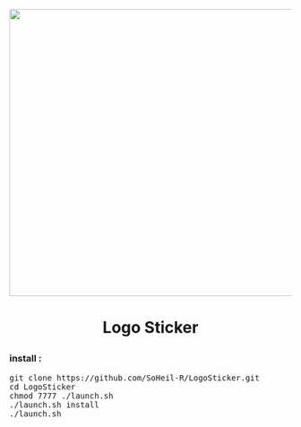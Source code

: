 <p align="center"> <img src="http://uupload.ir/files/1lm_sohei_ds.png" width="512">
<h1><p align="center">Logo Sticker


<h3 align="left"> <strong>install :</strong>
</h3>

<pre>
<span>git clone https://github.com/SoHeil-R/LogoSticker.git</span>
<span>cd LogoSticker</span>
<span>chmod 7777 ./launch.sh</span>
<span>./launch.sh install</span>
<span>./launch.sh </span>
</pre>
